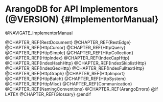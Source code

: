 ArangoDB for API Implementors (@VERSION) {#ImplementorManual}
=============================================================

@NAVIGATE_ImplementorManual

@CHAPTER_REF{RestDocument}
@CHAPTER_REF{RestEdge}
@CHAPTER_REF{HttpCursor}
@CHAPTER_REF{HttpQuery}
@CHAPTER_REF{HttpSimple}
@CHAPTER_REF{HttpCollection}
@CHAPTER_REF{HttpIndex}
@CHAPTER_REF{IndexCapHttp}
@CHAPTER_REF{IndexHashHttp}
@CHAPTER_REF{IndexSkiplistHttp}
@CHAPTER_REF{IndexGeoHttp}
@CHAPTER_REF{IndexFulltextHttp}
@CHAPTER_REF{HttpGraph}
@CHAPTER_REF{HttpImport}
@CHAPTER_REF{HttpBatch}
@CHAPTER_REF{HttpSystem}
@CHAPTER_REF{HttpMisc}
@CHAPTER_REF{Communication}
@CHAPTER_REF{NamingConventions}
@CHAPTER_REF{ArangoErrors}
@if LATEX
@CHAPTER_REF{Glossary}
@endif
